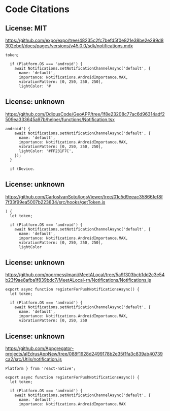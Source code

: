 # Code Citations

## License: MIT
https://github.com/expo/expo/tree/48235c2fc7befd5f0e821e38be2e299d8302ebdf/docs/pages/versions/v45.0.0/sdk/notifications.mdx

```
token;

  if (Platform.OS === 'android') {
    await Notifications.setNotificationChannelAsync('default', {
      name: 'default',
      importance: Notifications.AndroidImportance.MAX,
      vibrationPattern: [0, 250, 250, 250],
      lightColor: '#
```


## License: unknown
https://github.com/OdiousCode/GeoAPP/tree/1f8e23208c77ac6d96314adf2509ea333645a97b/helper/functions/Notification.tsx

```
android') {
    await Notifications.setNotificationChannelAsync('default', {
      name: 'default',
      importance: Notifications.AndroidImportance.MAX,
      vibrationPattern: [0, 250, 250, 250],
      lightColor: '#FF231F7C',
    });
  }

  if (Device.
```


## License: unknown
https://github.com/CarlosIvanSoto/logsViewer/tree/01c5d9eeac35866fef8f7f33f99ea5007b223834/src/hooks/getToken.js

```
) {
  let token;

  if (Platform.OS === 'android') {
    await Notifications.setNotificationChannelAsync('default', {
      name: 'default',
      importance: Notifications.AndroidImportance.MAX,
      vibrationPattern: [0, 250, 250, 250],
      lightColor
```


## License: unknown
https://github.com/noormesslmani/MeetALocal/tree/5a9f303bcb1dd2c3e54b23f9ae8afba1f839bdc7/MeetALocal-rn/Notifications/Notifications.js

```
export async function registerForPushNotificationsAsync() {
  let token;

  if (Platform.OS === 'android') {
    await Notifications.setNotificationChannelAsync('default', {
      name: 'default',
      importance: Notifications.AndroidImportance.MAX,
      vibrationPattern: [0, 250, 250
```


## License: unknown
https://github.com/Appgregator-projects/alEdrusAppNew/tree/088f1928d2499178b2e35f1fa3c839ab40739ca2/src/Utils/notification.js

```
Platform } from 'react-native';

export async function registerForPushNotificationsAsync() {
  let token;

  if (Platform.OS === 'android') {
    await Notifications.setNotificationChannelAsync('default', {
      name: 'default',
      importance: Notifications.AndroidImportance.MAX
```

